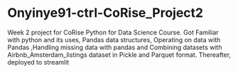 # Onyinye91-ctrl-CoRise_Project2
Week 2 project for CoRise Python for Data Science Course. Got Familiar with python and its uses, Pandas data structures, Operating on data with Pandas ,Handling missing data with pandas and Combining datasets with Airbnb_Amsterdam_listings dataset in Pickle and Parquet format. Thereafter, deployed to streamlit
